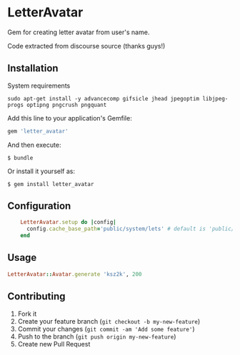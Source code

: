 # LetterAvatar

Gem for creating letter avatar from user's name.

Code extracted from discourse source (thanks guys!)


## Installation

System requirements

    sudo apt-get install -y advancecomp gifsicle jhead jpegoptim libjpeg-progs optipng pngcrush pngquant

Add this line to your application's Gemfile:

```ruby
gem 'letter_avatar'
```

And then execute:

    $ bundle

Or install it yourself as:

    $ gem install letter_avatar
    
## Configuration

```ruby
    LetterAvatar.setup do |config|
      config.cache_base_path='public/system/lets' # default is 'public/system'
    end
```

## Usage

```ruby
LetterAvatar::Avatar.generate 'ksz2k', 200
```

## Contributing

1. Fork it
2. Create your feature branch (`git checkout -b my-new-feature`)
3. Commit your changes (`git commit -am 'Add some feature'`)
4. Push to the branch (`git push origin my-new-feature`)
5. Create new Pull Request
